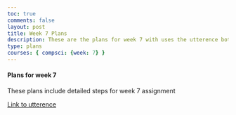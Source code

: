 ```yaml
---
toc: true
comments: false
layout: post
title: Week 7 Plans
description: These are the plans for week 7 with uses the utterence bot
type: plans
courses: { compsci: {week: 7} }
---
```



#### Plans for week 7
These plans include detailed steps for week 7 assignment

[Link to utterence](https://github.com/srivaidyas/student/issues/2)

<script src="https://utteranc.es/client.js"
    repo="srivaidyas/student"
    issue-term="pathname"
    label="comments"
    theme="github-light"
    crossorigin="anonymous"
    async>
</script>


